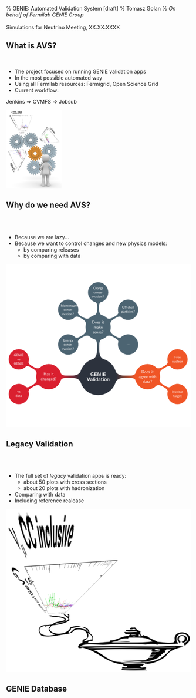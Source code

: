 % GENIE: Automated Validation System [draft]
% Tomasz Golan
% *On behalf of Fermilab GENIE Group* <br> <br> Simulations for Neutrino Meeting, XX.XX.XXXX

## What is AVS?

<div class="left"><br>

* The project focused on running GENIE validation apps
* In the most possible automated way
* Using all Fermilab resources: Fermigrid, Open Science Grid
* Current workflow:

Jenkins $\Rightarrow$ CVMFS $\Rightarrow$ Jobsub

</div>
<img src="../img/genie/genie_auto.png" width=30%>

## Why do we need AVS?

<div class="left"><br><br>

* Because we are lazy...
* Because we want to control changes and new physics models:
    * by comparing releases
    * by comparing with data

</div>
<img src="../img/genie/genie_validation.png" class="right">

## Legacy Validation

<div class="left"><br><br>

* The full set of *legacy* validation apps is ready:
    * about 50 plots with cross sections
    * about 20 plots with hadronization
* Comparing with data
* Including reference realease

</div>
<img src="../img/genie/genie_bottle.png" class="right">

## GENIE Database
